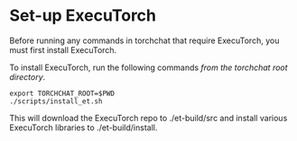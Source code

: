 # Set-up ExecuTorch

Before running any commands in torchchat that require ExecuTorch, you
must first install ExecuTorch.

To install ExecuTorch, run the following commands *from the torchchat
root directory*.

```
export TORCHCHAT_ROOT=$PWD
./scripts/install_et.sh
```

This will download the ExecuTorch repo to ./et-build/src and install
various ExecuTorch libraries to ./et-build/install.

[end default]: end